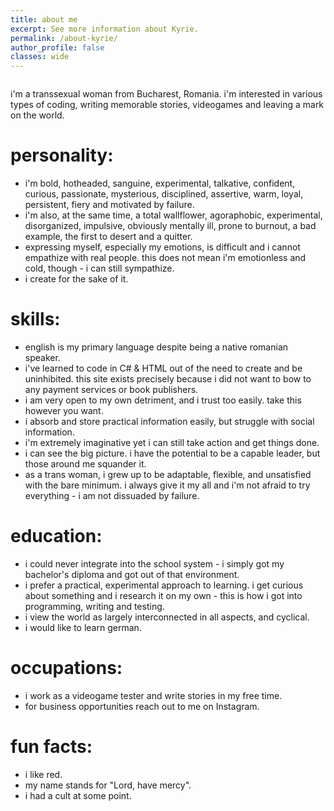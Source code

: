 ```yaml
---
title: about me
excerpt: See more information about Kyrie.
permalink: /about-kyrie/
author_profile: false
classes: wide
---
```

<figure style="width: 300px" class="align-right">
  <img src="{{ site.url }}{{ site.baseurl }}/assets/images/KyrieAbout.jpg" alt="">
</figure>

i'm a transsexual woman from Bucharest, Romania. i'm interested in various types of coding, writing memorable stories, videogames and leaving a mark on the world.

# personality:
- i'm bold, hotheaded, sanguine, experimental, talkative, confident, curious, passionate, mysterious, disciplined, assertive, warm, loyal, persistent, fiery and motivated by failure.
- i'm also, at the same time, a total wallflower, agoraphobic, experimental, disorganized, impulsive, obviously mentally ill, prone to burnout, a bad example, the first to desert and a quitter.
- expressing myself, especially my emotions, is difficult and i cannot empathize with real people. this does not mean i'm emotionless and cold, though - i can still sympathize.
- i create for the sake of it.

# skills:
- english is my primary language despite being a native romanian speaker.
- i've learned to code in C# & HTML out of the need to create and be uninhibited. this site exists precisely because i did not want to bow to any payment services or book publishers.
- i am very open to my own detriment, and i trust too easily. take this however you want.
- i absorb and store practical information easily, but struggle with social information.
- i'm extremely imaginative yet i can still take action and get things done.
- i can see the big picture. i have the potential to be a capable leader, but those around me squander it.
- as a trans woman, i grew up to be adaptable, flexible, and unsatisfied with the bare minimum. i always give it my all and i'm not afraid to try everything - i am not dissuaded by failure.

# education:
- i could never integrate into the school system - i simply got my bachelor's diploma and got out of that environment.
- i prefer a practical, experimental approach to learning. i get curious about something and i research it on my own - this is how i got into programming, writing and testing.
- i view the world as largely interconnected in all aspects, and cyclical.
- i would like to learn german.

# occupations:
- i work as a videogame tester and write stories in my free time.
- for business opportunities reach out to me on Instagram.

# fun facts:
- i like red.
- my name stands for "Lord, have mercy".
- i had a cult at some point.